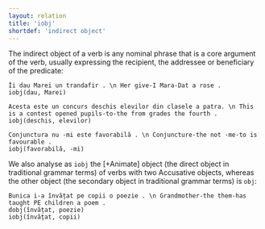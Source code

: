 ```yaml
---
layout: relation
title: 'iobj'
shortdef: 'indirect object'
---
```


The indirect object of a verb is any nominal phrase that is a core argument of the verb, usually expressing the recipient, the addressee or beneficiary of the predicate:

~~~ sdparse
Îi dau Marei un trandafir . \n Her give-I Mara-Dat a rose .
iobj(dau, Marei)
~~~

~~~ sdparse
Acesta este un concurs deschis elevilor din clasele a patra. \n This is a contest opened pupils-to-the from grades the fourth .
iobj(deschis, elevilor)
~~~

~~~sdparse
Conjunctura nu -mi este favorabilă . \n Conjuncture-the not -me-to is favourable .
iobj(favorabilă, -mi)
~~~

We also analyse as `iobj` the [+Animate] object (the direct object in traditional grammar terms) of verbs with two Accusative objects, whereas the other object (the secondary object in traditional grammar terms) is `obj`:

~~~ sdparse
Bunica i-a învățat pe copii o poezie . \n Grandmother-the them-has taught PE children a poem .
dobj(învățat, poezie)
iobj(învățat, copii)
~~~
